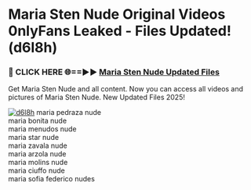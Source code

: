 # Maria Sten Nude Original Videos 0nlyFans Leaked - Files Updated! (d6l8h)

<h3>🔴 CLICK HERE 🌐==►► <a href="https://tinyurl.com/yrmya6cz" rel="nofollow">Maria Sten Nude Updated Files</a></h3>

Get Maria Sten Nude and all content. Now you can access all videos and pictures of Maria Sten Nude. New Updated Files 2025!

[![d6l8h](https://i.imgur.com/FMdXYCs.gif)](https://tinyurl.com/yrmya6cz)
maria pedraza nude<br>
maria bonita nude<br>
maria menudos nude<br>
maria star nude<br>
maria zavala nude<br>
maria arzola nude<br>
maria molins nude<br>
maria ciuffo nude<br>
maria sofia federico nudes